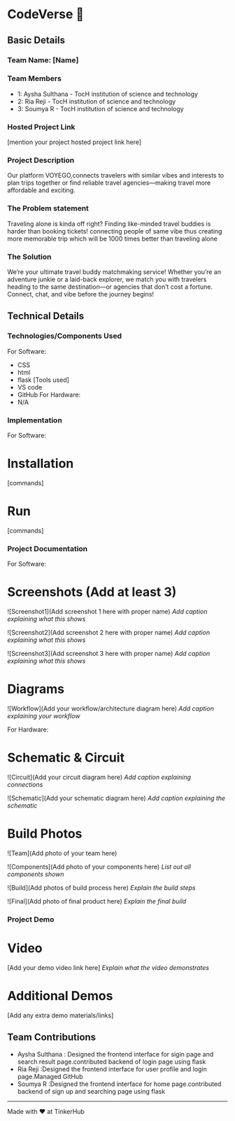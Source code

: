 # CodeVerse 🎯


## Basic Details
### Team Name: [Name]


### Team Members
-  1: Aysha Sulthana - TocH institution of science and technology
-  2: Ria Reji - TocH institution of science and technology
-  3: Soumya R - TocH institution of science and technology

### Hosted Project Link
[mention your project hosted project link here]

### Project Description
Our platform VOYEGO,connects travelers with similar vibes and interests to plan trips together or find reliable travel agencies—making travel more affordable and exciting.

### The Problem statement
Traveling alone is kinda off right? Finding like-minded travel buddies is harder than booking tickets!
connecting people of same vibe thus creating more memorable trip which will be 1000 times better than traveling alone

### The Solution
We’re your ultimate travel buddy matchmaking service! Whether you’re an adventure junkie or a laid-back explorer, we match you with travelers heading to the same destination—or agencies that don’t cost a fortune. Connect, chat, and vibe before the journey begins!

## Technical Details
### Technologies/Components Used
For Software:
- CSS
-  html
- flask
  [Tools used]
- VS code
- GitHub
For Hardware:
- N/A
### Implementation
For Software:
# Installation
[commands]

# Run
[commands]

### Project Documentation
For Software:

# Screenshots (Add at least 3)
![Screenshot1](Add screenshot 1 here with proper name)
*Add caption explaining what this shows*

![Screenshot2](Add screenshot 2 here with proper name)
*Add caption explaining what this shows*

![Screenshot3](Add screenshot 3 here with proper name)
*Add caption explaining what this shows*

# Diagrams
![Workflow](Add your workflow/architecture diagram here)
*Add caption explaining your workflow*

For Hardware:

# Schematic & Circuit
![Circuit](Add your circuit diagram here)
*Add caption explaining connections*

![Schematic](Add your schematic diagram here)
*Add caption explaining the schematic*

# Build Photos
![Team](Add photo of your team here)


![Components](Add photo of your components here)
*List out all components shown*

![Build](Add photos of build process here)
*Explain the build steps*

![Final](Add photo of final product here)
*Explain the final build*

### Project Demo
# Video
[Add your demo video link here]
*Explain what the video demonstrates*

# Additional Demos
[Add any extra demo materials/links]

## Team Contributions
- Aysha Sulthana : Designed the frontend interface for sigin page and search result page.contributed backend of login page using flask
- Ria Reji       :Designed the frontend interface for user profile and login page.Managed GitHub
- Soumya R       :Designed the frontend interface for home page.contributed backend of sign up and searching page using flask

---
Made with ❤️ at TinkerHub
